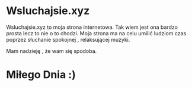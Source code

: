 # Wsluchajsie.xyz

Wsluchajsie.xyz to moja strona internetowa. Tak wiem jest ona bardzo prosta lecz to nie o to chodzi. Moja strona ma na celu umilić ludziom czas poprzez słuchanie spokojnej , relaksującej muzyki.

Mam nadzieję , że wam się spodoba.
# Miłego Dnia :)